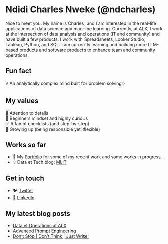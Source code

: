 # Ndidi Charles Nweke (@ndcharles)

Nice to meet you. My name is Charles, and I am interested in the real-life applications of data science and machine learning. Currently, at ALX, I work at the intersection of data analysis and operations (IT and community) and have built a few products. I work with Spreadsheets, Looker Studio, Tableau, Python, and SQL. I am currently learning and building more LLM-based products and software products to enhance team and community operations.

## Fun fact
<!-- 🔭 I’m currently working on [Cheta](https://cheta.com.ng)<br>
Cheta is a project born out of my classroom experience. After leaving the classroom, I was still a home lesson teacher for a while. It was then that I realised how difficult it is to help kids practice for common entrance examinations (NCEE). This is me trying to build something for myself using my knowledge of WordPress.<br>

🔭 I’m currently working on Stopeet! A search platform to help detect fake job locations.
-->
⚡ An analytically complex mind built for problem solving✨<br>

## My values
🔭 Attention to details<br>
🌱 Beginners mindset and highly curious<br>
✅ A fan of checklists (and step-by-step)<br>
🚀 Growing up (being responsible yet, flexible)<br>

<!--
👋 💖 Safety and trust<br>
🌟 Expression as authentic self<br>
🍏 Beginner's mindset and curiosity<br>
 Shared norms<br>
🚀 Elevate the underrepresented
🔪
 💕
- 🔭 I’m currently working on ...
- 🌱 I’m currently learning ...
- 👯 I’m looking to collaborate on ...
- 🤔 I’m looking for help with ...
- 💬 Ask me about ...
- 📫 How to reach me: ...
- 😄 Pronouns: ...
- ⚡ Fun fact: ...

* :iphone: [Facebook](https://facebook.com/ndcharles) 
* :bulb: Data et Tech blog: [MLIT](https://ndcharles.github.io)<br>

#### ... more on me and about MyLifeInTech are [also available](https://opendiari.com/topics/my-life-in-tech).

-->

## Works so far
* 🔭 My [Portfolio](https://ndcharles.github.io/data-portfolio) for some of my recent work and some works in progress.
* :bulb: Data et Tech blog: [MLIT](https://ndcharles.github.io)<br>

## Get in touch
* :bird: [Twitter](https://twitter.com/nndcharles)<br>
* :necktie: [LinkedIn](https://linkedin.com/in/nndcharles)<br>

## My latest blog posts
<!-- BLOG-POST-LIST:START -->
- [Data et Operations at ALX](https://ndcharles.github.io/data-operation-alx/)
- [Advanced Prompt Engineering](https://ndcharles.github.io/advanced-prompt-engineering/)
- [Don’t Stop | Don’t Think | Just Write!](https://ndcharles.github.io/morning-pages/)
<!-- BLOG-POST-LIST:END -->

